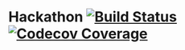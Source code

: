 # Hackathon [![Build Status](https://travis-ci.org/fullstackforhackathon/hackathon.svg?branch=master)](https://travis-ci.org/fullstackforhackathon/hackathon) [![Codecov Coverage](https://img.shields.io/codecov/c/github/fullstackforhackathon/hackathon/master.svg?style=flat-square)](https://codecov.io/gh/fullstackforhackathon/hackathon/)

